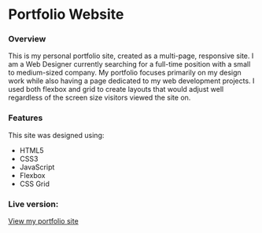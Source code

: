 # Portfolio Website

### Overview
This is my personal portfolio site, created as a multi-page, responsive site.  I am a Web Designer currently searching for a full-time position with a small to medium-sized company.  My portfolio focuses primarily on my design work while also having a page dedicated to my web development projects.  I used both flexbox and grid to create layouts that would adjust well regardless of the screen size visitors viewed the site on.

### Features
This site was designed using:
 - HTML5
 - CSS3
 - JavaScript
 - Flexbox
 - CSS Grid

### Live version:

[View my portfolio site](https://www.whimsicurlcreations.com)
